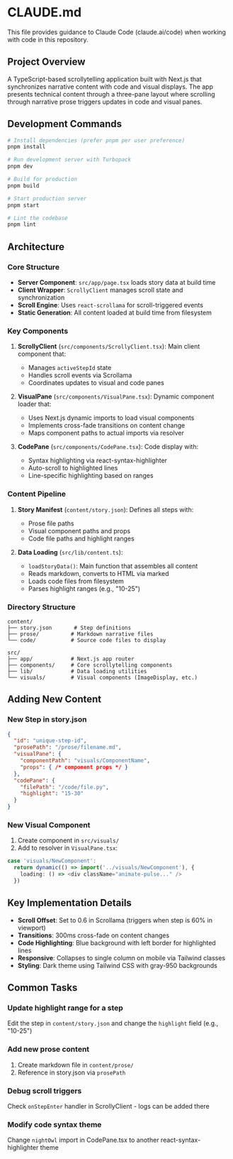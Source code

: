 # CLAUDE.md

This file provides guidance to Claude Code (claude.ai/code) when working with code in this repository.

## Project Overview

A TypeScript-based scrollytelling application built with Next.js that synchronizes narrative content with code and visual displays. The app presents technical content through a three-pane layout where scrolling through narrative prose triggers updates in code and visual panes.

## Development Commands

```bash
# Install dependencies (prefer pnpm per user preference)
pnpm install

# Run development server with Turbopack
pnpm dev

# Build for production
pnpm build

# Start production server
pnpm start

# Lint the codebase
pnpm lint
```

## Architecture

### Core Structure
- **Server Component**: `src/app/page.tsx` loads story data at build time
- **Client Wrapper**: `ScrollyClient` manages scroll state and synchronization
- **Scroll Engine**: Uses `react-scrollama` for scroll-triggered events
- **Static Generation**: All content loaded at build time from filesystem

### Key Components

1. **ScrollyClient** (`src/components/ScrollyClient.tsx`): Main client component that:
   - Manages `activeStepId` state
   - Handles scroll events via Scrollama
   - Coordinates updates to visual and code panes

2. **VisualPane** (`src/components/VisualPane.tsx`): Dynamic component loader that:
   - Uses Next.js dynamic imports to load visual components
   - Implements cross-fade transitions on content change
   - Maps component paths to actual imports via resolver

3. **CodePane** (`src/components/CodePane.tsx`): Code display with:
   - Syntax highlighting via react-syntax-highlighter
   - Auto-scroll to highlighted lines
   - Line-specific highlighting based on ranges

### Content Pipeline

1. **Story Manifest** (`content/story.json`): Defines all steps with:
   - Prose file paths
   - Visual component paths and props
   - Code file paths and highlight ranges

2. **Data Loading** (`src/lib/content.ts`):
   - `loadStoryData()`: Main function that assembles all content
   - Reads markdown, converts to HTML via marked
   - Loads code files from filesystem
   - Parses highlight ranges (e.g., "10-25")

### Directory Structure
```
content/
├── story.json       # Step definitions
├── prose/          # Markdown narrative files
└── code/           # Source code files to display

src/
├── app/            # Next.js app router
├── components/     # Core scrollytelling components
├── lib/            # Data loading utilities
└── visuals/        # Visual components (ImageDisplay, etc.)
```

## Adding New Content

### New Step in story.json
```json
{
  "id": "unique-step-id",
  "prosePath": "/prose/filename.md",
  "visualPane": {
    "componentPath": "visuals/ComponentName",
    "props": { /* component props */ }
  },
  "codePane": {
    "filePath": "/code/file.py",
    "highlight": "15-30"
  }
}
```

### New Visual Component
1. Create component in `src/visuals/`
2. Add to resolver in `VisualPane.tsx`:
```typescript
case 'visuals/NewComponent':
  return dynamic(() => import('../visuals/NewComponent'), {
    loading: () => <div className="animate-pulse..." />
  })
```

## Key Implementation Details

- **Scroll Offset**: Set to 0.6 in Scrollama (triggers when step is 60% in viewport)
- **Transitions**: 300ms cross-fade on content changes
- **Code Highlighting**: Blue background with left border for highlighted lines
- **Responsive**: Collapses to single column on mobile via Tailwind classes
- **Styling**: Dark theme using Tailwind CSS with gray-950 backgrounds

## Common Tasks

### Update highlight range for a step
Edit the step in `content/story.json` and change the `highlight` field (e.g., "10-25")

### Add new prose content
1. Create markdown file in `content/prose/`
2. Reference in story.json via `prosePath`

### Debug scroll triggers
Check `onStepEnter` handler in ScrollyClient - logs can be added there

### Modify code syntax theme
Change `nightOwl` import in CodePane.tsx to another react-syntax-highlighter theme